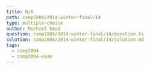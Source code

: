 ```yaml
---
title: N/A
path: comp2804/2014-winter-final/14
type: multiple-choice
author: Michiel Smid
question: comp2804/2014-winter-final/14/question.ts
solution: comp2804/2014-winter-final/14/solution.md
tags:
  - comp2804
  - comp2804-exam
---
```

